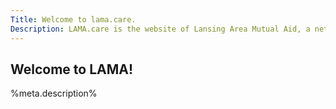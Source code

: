 ```yaml
---
Title: Welcome to lama.care.
Description: LAMA.care is the website of Lansing Area Mutual Aid, a network of neighbors helping neighbors throughout the Greater Lansing Area.
---
```


## Welcome to LAMA!

%meta.description% <!-- replaced by the above Description meta header -->
